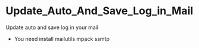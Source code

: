 # Update_Auto_And_Save_Log_in_Mail
Update auto and save log in your mail
* You need install mailutils mpack ssmtp
